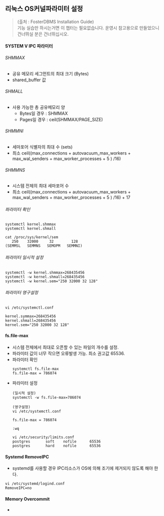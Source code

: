 ## 리눅스 OS커널파라미터 설정
> (출처 : FosterDBMS Installation Guide)    
> 기능 실습만 하시는거면 이 챕터는 필요없습니다. 운영시 참고용으로 만들었으니 건너뛰실 분은 건너뛰십시오.

#### SYSTEM V IPC 파라미터
###### SHMMAX
- 공유 메모리 세그먼트의 최대 크기 (Bytes)
- shared_buffer 값

###### SHMALL
- 사용 가능한 총 공유메모리 양
  - Bytes일 경우 : SHMMAX
  - Pages일 경우 : ceil(SHMMAX/PAGE_SIZE)
 
###### SHMMNI
- 세마포어 식별자의 최대 수 (sets)
- 최소 ceil((max_connections + autovacuum_max_workers + max_wal_senders + max_worker_processes + 5 ) /16)

###### SHMMNS
- 시스템 전체의 최대 세마포어 수
- 최소 ceil((max_connections + autovacuum_max_workers + max_wal_senders + max_worker_processes + 5 ) /16) + 17

###### 파라미터 확인
```
systemctl kernel.shmmax
systemctl kernel.shmall

cat /proc/sys/kernel/sem
   250    32000     32        128
(SEMMSL   SEMMNS   SEMOPM   SEMMNI)
```

###### 파라미터 일시적 설정
```
systemctl -w kernel.shmmax=268435456
systemctl -w kernel.shmall=268435456
systemctl -w kernel.sem="250 32000 32 128"
```

###### 파라미터 영구설정
```
vi /etc/systemctl.conf

kernel.symmax=268435456
kernel.shmall=268435456
kernel.sem="250 32000 32 128"
```

#### fs.file-max
- 시스템 전체에서 최대로 오픈할 수 있는 파일의 개수를 설정.
- 파라미터 값이 너무 작으면 오류발생 가능. 최소 권고값 65536.
- 파라미터 확인
  ```
  systemctl fs.file-max
  fs.file-max = 786074
  ```
- 파라미터 설정
  ```
  (일시적 설정)
  systemctl -w fs.file-max=786074
  
  (영구설정)
  vi /etc/systemctl.conf

  fs.file-max = 786074

  :wq

  vi /etc/security/limits.conf
  postgres       soft    nofile      65536
  postgres       hard    nofile      65536
  ```

#### Systemd RemoveIPC
- systemd를 사용할 경우 IPC리소스가 OS에 의해 조기에 제거되지 않도록 해야 한다.
```
vi /etc/systemd/logind.conf
RemoveIPC=no
```

#### Memory Overcommit
- 


  
